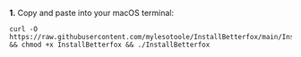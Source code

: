 **1.** Copy and paste into your macOS terminal:
```
curl -O https://raw.githubusercontent.com/mylesotoole/InstallBetterfox/main/InstallBetterfox && chmod +x InstallBetterfox && ./InstallBetterfox
```

